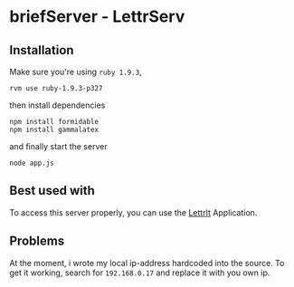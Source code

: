 briefServer - LettrServ
==========


Installation
----------

Make sure you're using `ruby 1.9.3`,

    rvm use ruby-1.9.3-p327
    
then install dependencies

    npm install formidable
    npm install gammalatex

and finally start the server

    node app.js
    
Best used with
------------
To access this server properly, you can use the [LettrIt](https://github.com/frosch03/pdfBrief.git) Application.

Problems
--------

At the moment, i wrote my local ip-address hardcoded into the source. To get it working, search for `192.168.0.17` and replace it with you own ip.

